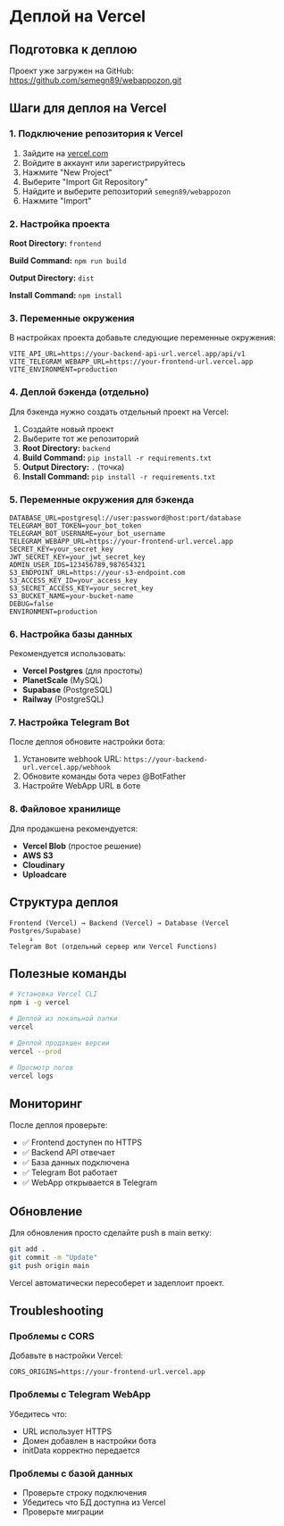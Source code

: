 # Деплой на Vercel

## Подготовка к деплою

Проект уже загружен на GitHub: https://github.com/semegn89/webappozon.git

## Шаги для деплоя на Vercel

### 1. Подключение репозитория к Vercel

1. Зайдите на [vercel.com](https://vercel.com)
2. Войдите в аккаунт или зарегистрируйтесь
3. Нажмите "New Project"
4. Выберите "Import Git Repository"
5. Найдите и выберите репозиторий `semegn89/webappozon`
6. Нажмите "Import"

### 2. Настройка проекта

**Root Directory:** `frontend`

**Build Command:** `npm run build`

**Output Directory:** `dist`

**Install Command:** `npm install`

### 3. Переменные окружения

В настройках проекта добавьте следующие переменные окружения:

```
VITE_API_URL=https://your-backend-api-url.vercel.app/api/v1
VITE_TELEGRAM_WEBAPP_URL=https://your-frontend-url.vercel.app
VITE_ENVIRONMENT=production
```

### 4. Деплой бэкенда (отдельно)

Для бэкенда нужно создать отдельный проект на Vercel:

1. Создайте новый проект
2. Выберите тот же репозиторий
3. **Root Directory:** `backend`
4. **Build Command:** `pip install -r requirements.txt`
5. **Output Directory:** `.` (точка)
6. **Install Command:** `pip install -r requirements.txt`

### 5. Переменные окружения для бэкенда

```
DATABASE_URL=postgresql://user:password@host:port/database
TELEGRAM_BOT_TOKEN=your_bot_token
TELEGRAM_BOT_USERNAME=your_bot_username
TELEGRAM_WEBAPP_URL=https://your-frontend-url.vercel.app
SECRET_KEY=your_secret_key
JWT_SECRET_KEY=your_jwt_secret_key
ADMIN_USER_IDS=123456789,987654321
S3_ENDPOINT_URL=https://your-s3-endpoint.com
S3_ACCESS_KEY_ID=your_access_key
S3_SECRET_ACCESS_KEY=your_secret_key
S3_BUCKET_NAME=your-bucket-name
DEBUG=false
ENVIRONMENT=production
```

### 6. Настройка базы данных

Рекомендуется использовать:
- **Vercel Postgres** (для простоты)
- **PlanetScale** (MySQL)
- **Supabase** (PostgreSQL)
- **Railway** (PostgreSQL)

### 7. Настройка Telegram Bot

После деплоя обновите настройки бота:

1. Установите webhook URL: `https://your-backend-url.vercel.app/webhook`
2. Обновите команды бота через @BotFather
3. Настройте WebApp URL в боте

### 8. Файловое хранилище

Для продакшена рекомендуется:
- **Vercel Blob** (простое решение)
- **AWS S3**
- **Cloudinary**
- **Uploadcare**

## Структура деплоя

```
Frontend (Vercel) → Backend (Vercel) → Database (Vercel Postgres/Supabase)
     ↓
Telegram Bot (отдельный сервер или Vercel Functions)
```

## Полезные команды

```bash
# Установка Vercel CLI
npm i -g vercel

# Деплой из локальной папки
vercel

# Деплой продакшен версии
vercel --prod

# Просмотр логов
vercel logs
```

## Мониторинг

После деплоя проверьте:
- ✅ Frontend доступен по HTTPS
- ✅ Backend API отвечает
- ✅ База данных подключена
- ✅ Telegram Bot работает
- ✅ WebApp открывается в Telegram

## Обновление

Для обновления просто сделайте push в main ветку:

```bash
git add .
git commit -m "Update"
git push origin main
```

Vercel автоматически пересоберет и задеплоит проект.

## Troubleshooting

### Проблемы с CORS
Добавьте в настройки Vercel:
```
CORS_ORIGINS=https://your-frontend-url.vercel.app
```

### Проблемы с Telegram WebApp
Убедитесь что:
- URL использует HTTPS
- Домен добавлен в настройки бота
- initData корректно передается

### Проблемы с базой данных
- Проверьте строку подключения
- Убедитесь что БД доступна из Vercel
- Проверьте миграции
